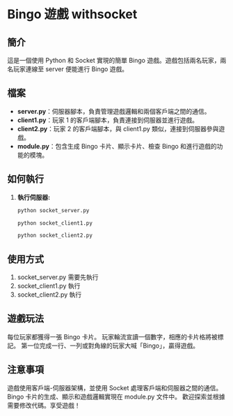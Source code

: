 # Bingo 遊戲 withsocket

## 簡介

這是一個使用 Python 和 Socket 實現的簡單 Bingo 遊戲。遊戲包括兩名玩家，兩名玩家連線至 server 便能進行 Bingo 遊戲。

## 檔案

- **server.py**：伺服器腳本，負責管理遊戲邏輯和兩個客戶端之間的通信。
- **client1.py**：玩家 1 的客戶端腳本，負責連接到伺服器並進行遊戲。
- **client2.py**：玩家 2 的客戶端腳本，與 client1.py 類似，連接到伺服器參與遊戲。
- **module.py**：包含生成 Bingo 卡片、顯示卡片、檢查 Bingo 和進行遊戲的功能的模塊。

## 如何執行

1. **執行伺服器:**
   ```bash 1.
   python socket_server.py
   ```
   ```bash 2.
   python socket_client1.py
   ```
   ```bash 3.
   python socket_client2.py
   ```

## 使用方式
1. socket_server.py 需要先執行
2. socket_client1.py 執行
3. socket_client2.py 執行

## 遊戲玩法
每位玩家都獲得一張 Bingo 卡片。
玩家輪流宣讀一個數字，相應的卡片格將被標記。
第一位完成一行、一列或對角線的玩家大喊「Bingo」，贏得遊戲。


## 注意事項
遊戲使用客戶端-伺服器架構，並使用 Socket 處理客戶端和伺服器之間的通信。
Bingo 卡片的生成、顯示和遊戲邏輯實現在 module.py 文件中。
歡迎探索並根據需要修改代碼。享受遊戲！


